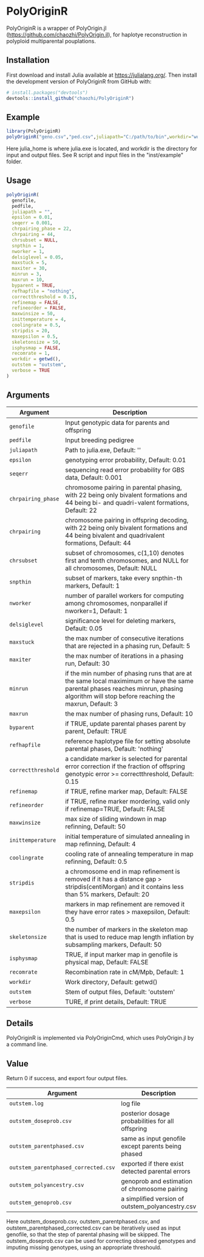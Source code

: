 
# PolyOriginR

<!-- badges: start -->
<!-- badges: end -->

PolyOriginR is a wrapper of PolyOrigin.jl (https://github.com/chaozhi/PolyOrigin.jl), for haplotye reconstruction in polyploid multiparental pouplations. 

## Installation

First download and install Julia available at https://julialang.org/. Then install the development version of PolyOriginR from GitHub with:

``` r
# install.packages("devtools")
devtools::install_github("chaozhi/PolyOriginR")
```

## Example

``` r
library(PolyOriginR)
polyOriginR("geno.csv","ped.csv",juliapath="C:/path/to/bin",workdir="workdir")
```
Here julia_home is where julia.exe is located, and workdir is the directory for input and output files. See R script and input files in the "inst/example" folder. 


## Usage

```r
polyOriginR(
  genofile,
  pedfile,
  juliapath = "",
  epsilon = 0.01,
  seqerr = 0.001,
  chrpairing_phase = 22,
  chrpairing = 44,
  chrsubset = NULL,
  snpthin = 1,
  nworker = 1,
  delsiglevel = 0.05,
  maxstuck = 5,
  maxiter = 30,
  minrun = 3,
  maxrun = 10,
  byparent = TRUE,
  refhapfile = "nothing",
  correctthreshold = 0.15,
  refinemap = FALSE,
  refineorder = FALSE,
  maxwinsize = 50,
  inittemperature = 4,
  coolingrate = 0.5,
  stripdis = 20,
  maxepsilon = 0.5,
  skeletonsize = 50,
  isphysmap = FALSE,
  recomrate = 1,
  workdir = getwd(),
  outstem = "outstem",
  verbose = TRUE
)
```


## Arguments

Argument      |Description
------------- |----------------
```genofile```     |     Input genotypic data for parents and offspring
```pedfile```     |     Input breeding pedigree
```juliapath```     |     Path to julia.exe, Default: ''
```epsilon```     |     genotyping error probability, Default: 0.01
```seqerr```     |     sequencing read error probability for GBS data, Default: 0.001
```chrpairing_phase```     |     chromosome pairing in parental phasing, with 22 being only bivalent formations and 44 being bi- and quadri-valent formations, Default: 22
```chrpairing```     |     chromosome pairing in offspring decoding, with 22 being only bivalent formations and 44 being bivalent and quadrivalent formations, Default: 44
```chrsubset```     |     subset of chromosomes, c(1,10) denotes first and tenth chromosomes, and NULL for all chromosomes, Default: NULL
```snpthin```     |     subset of markers, take every snpthin-th markers, Default: 1
```nworker```     |     number of parallel workers for computing among chromosomes, nonparallel if nworker=1, Default: 1
```delsiglevel```     |     significance level for deleting markers, Default: 0.05
```maxstuck```     |     the max number of consecutive iterations that are rejected in a phasing run, Default: 5
```maxiter```     |     the max number of iterations in a phasing run, Default: 30
```minrun```     |     if the min number of phasing runs that are at the same local maximimum or have the same parental phases reaches minrun, phasing algorithm will stop before reaching the maxrun, Default: 3
```maxrun```     |     the max number of phasing runs, Default: 10
```byparent```     |     if TRUE, update parental phases parent by parent, Default: TRUE
```refhapfile```     |     reference haplotype file for setting absolute parental phases, Default: 'nothing'
```correctthreshold```     |     a candidate marker is selected for parental error correction if the fraction of offspring genotypic error >= correctthreshold, Default: 0.15
```refinemap```     |     if TRUE, refine marker map, Default: FALSE
```refineorder```     |     if TRUE, refine marker mordering, valid only if refinemap=TRUE, Default: FALSE
```maxwinsize```     |     max size of sliding windown in map refinning, Default: 50
```inittemperature```     |     initial temperature of simulated annealing in map refinning, Default: 4
```coolingrate```     |     cooling rate of annealing temperature in map refinning, Default: 0.5
```stripdis```     |     a chromosome end in map refinement is removed if it has a distance gap > stripdis(centiMorgan) and it contains less than 5% markers, Default: 20
```maxepsilon```     |     markers in map refinement are removed it they have error rates > maxepsilon, Default: 0.5
```skeletonsize```     |     the number of markers in the skeleton map that is used to reduce map length inflation by subsampling markers, Default: 50
```isphysmap```     |     TRUE, if input marker map in genofile is physical map, Default: FALSE
```recomrate```     |     Recombination rate in cM/Mpb, Default: 1
```workdir```     |     Work directory, Default: getwd()
```outstem```     |     Stem of output files, Default: 'outstem'
```verbose```     |     TURE, if print details, Default: TRUE

## Details


 PolyOriginR is implemented via PolyOriginCmd, which uses PolyOrigin.jl by a command line.


## Value


 Return 0 if success, and export four output files.
 
 Argument      |Description
------------- |----------------
```outstem.log```     |  log file
```outstem_doseprob.csv```     |  posterior dosage probabilities for all offspring
```outstem_parentphased.csv```     |  same as input genofile except parents being phased
```outstem_parentphased_corrected.csv```     |  exported if there exist detected parental errors
```outstem_polyancestry.csv```     |  genoprob and estimation of chromosome pairing 
```outstem_genoprob.csv```     |  a simplified version of outstem_polyancestry.csv

Here outstem_doseprob.csv, outstem_parentphased.csv, and outstem_parentphased_corrected.csv can be iteratively used as input genofile, so that the step of parental phasing will be skipped.  The outstem_doseprob.csv can be used for correcting observed genotypes and imputing missing genotypes, using an appropriate threshould. 


